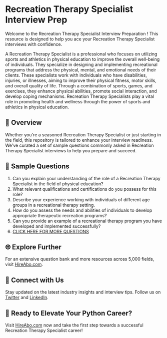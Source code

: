 # Recreation Therapy Specialist Interview Prep

Welcome to the Recreation Therapy Specialist Interview Preparation ! This resource is designed to help you ace your Recreation Therapy Specialist interviews with confidence.

A Recreation Therapy Specialist is a professional who focuses on utilizing sports and athletics in physical education to improve the overall well-being of individuals. They specialize in designing and implementing recreational programs that address the physical, mental, and emotional needs of their clients. These specialists work with individuals who have disabilities, injuries, or illnesses, aiming to improve their physical fitness, motor skills, and overall quality of life. Through a combination of sports, games, and exercises, they enhance physical abilities, promote social interaction, and develop coping mechanisms. Recreation Therapy Specialists play a vital role in promoting health and wellness through the power of sports and athletics in physical education.

## 🚀 Overview

Whether you're a seasoned Recreation Therapy Specialist or just starting in the field, this repository is tailored to enhance your interview readiness. We've curated a set of sample questions commonly asked in Recreation Therapy Specialist interviews to help you prepare and succeed.

## 📝 Sample Questions

1. Can you explain your understanding of the role of a Recreation Therapy Specialist in the field of physical education?
2. What relevant qualifications and certifications do you possess for this role?
3. Describe your experience working with individuals of different age groups in a recreational therapy setting.
4. How do you assess the needs and abilities of individuals to develop appropriate therapeutic recreation programs?
5. Can you provide an example of a recreational therapy program you have developed and implemented successfully?
6. [CLICK HERE FOR MORE QUESTIONS](https://hireabo.com/job/15_4_35/Recreation%20Therapy%20Specialist)

## 🌐 Explore Further

For an extensive question bank and more resources across 5,000 fields, visit [HireAbo.com](https://www.hireabo.com).

## 📱 Connect with Us

Stay updated on the latest industry insights and interview tips. Follow us on [Twitter](https://twitter.com/hireabo) and [LinkedIn](https://www.linkedin.com/in/hire-abo-3609972a8/).

## 🚀 Ready to Elevate Your Python Career?

Visit [HireAbo.com](https://www.hireabo.com) now and take the first step towards a successful Recreation Therapy Specialist career!